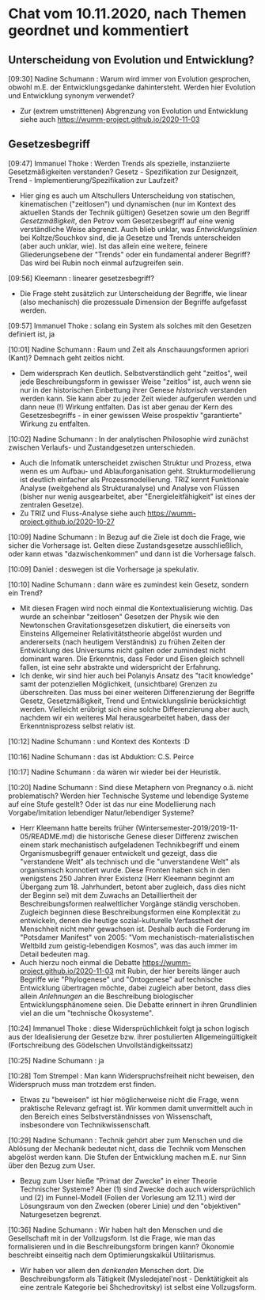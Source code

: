 # Chat vom 10.11.2020, nach Themen geordnet und kommentiert

## Unterscheidung von Evolution und Entwicklung?

[09:30] Nadine Schumann : Warum wird immer von Evolution gesprochen, obwohl
m.E. der Entwicklungsgedanke dahintersteht.  Werden hier Evolution und
Entwicklung synonym verwendet?
* Zur (extrem umstrittenen) Abgrenzung von Evolution und Entwicklung siehe
  auch <https://wumm-project.github.io/2020-11-03>

## Gesetzesbegriff

[09:47] Immanuel Thoke : Werden Trends als spezielle, instanziierte
Gesetzmäßigkeiten verstanden? Gesetz - Spezifikation zur Designzeit, Trend -
Implementierung/Spezifikation zur Laufzeit?
* Hier ging es auch um Altschullers Unterscheidung von statischen,
  kinematischen ("zeitlosen") und dynamischen (nur im Kontext des aktuellen
  Stands der Technik gültigen) Gesetzen sowie um den Begriff
  _Gesetzmäßigkeit_, den Petrov vom Gesetzesbegriff auf eine wenig
  verständliche Weise abgrenzt. Auch blieb unklar, was _Entwicklungslinien_
  bei Koltze/Souchkov sind, die ja Gesetze und Trends unterscheiden (aber auch
  unklar, wie). Ist das allein eine weitere, feinere Gliederungsebene der
  "Trends" oder ein fundamental anderer Begriff? Das wird bei Rubin noch
  einmal aufzugreifen sein.

[09:56] Kleemann : linearer gesetzesbegriff?
* Die Frage steht zusätzlich zur Unterscheidung der Begriffe, wie linear (also
  mechanisch) die prozessuale Dimension der Begriffe aufgefasst werden.

[09:57] Immanuel Thoke : solang ein System als solches mit den Gesetzen
definiert ist, ja

[10:01] Nadine Schumann : Raum und Zeit als Anschauungsformen apriori (Kant)?
Demnach geht zeitlos nicht.
* Dem widersprach Ken deutlich. Selbstverständlich geht "zeitlos", weil jede
  Beschreibungsform in gewisser Weise "zeitlos" ist, auch wenn sie nur in der
  historischen Einbettung ihrer Genese _historisch_ verstanden werden kann.
  Sie kann aber zu jeder Zeit wieder aufgerufen werden und dann neue (!)
  Wirkung entfalten.  Das ist aber genau der Kern des Gesetzesbegriffs - in
  einer gewissen Weise prospektiv "garantierte" Wirkung zu entfalten.

[10:02] Nadine Schumann : In der analytischen Philosophie wird zunächst
zwischen Verlaufs- und Zustandgesetzen unterschieden.
* Auch die Infomatik unterscheidet zwischen Struktur und Prozess, etwa wenn es
  um Aufbau- und Ablauforganisation geht.  Strukturmodellierung ist deutlich
  einfacher als Prozessmodellierung. TRIZ kennt Funktionale Analyse
  (weitgehend als Strukturanalyse) und Analyse von Flüssen (bisher nur wenig
  ausgearbeitet, aber "Energieleitfähigkeit" ist eines der zentralen Gesetze).
* Zu TRIZ und Fluss-Analyse siehe auch
  <https://wumm-project.github.io/2020-10-27>

[10:09] Nadine Schumann : In Bezug auf die Ziele ist doch die Frage, wie
sicher die Vorhersage ist. Gelten diese Zustandsgesetze ausschließlich, oder
kann etwas "dazwischenkommen" und dann ist die Vorhersage falsch.

[10:09] Daniel : deswegen ist die Vorhersage ja spekulativ.

[10:10] Nadine Schumann : dann wäre es zumindest kein Gesetz, sondern ein
Trend?
* Mit diesen Fragen wird noch einmal die Kontextualisierung wichtig.  Das
  wurde an scheinbar "zeitlosen" Gesetzen der Physik wie den Newtonschen
  Gravitationsgesetzen diskutiert, die einerseits von Einsteins Allgemeiner
  Relativitätstheorie abgelöst wurden und andererseits (nach heutigem
  Verständnis) zu frühen Zeiten der Entwicklung des Universums nicht galten
  oder zumindest nicht dominant waren.  Die Erkenntnis, dass Feder und Eisen
  gleich schnell fallen, ist eine sehr abstrakte und widerspricht der
  Erfahrung.
* Ich denke, wir sind hier auch bei Polanyis Ansatz des "tacit knowledge" samt
  der potenziellen Möglichkeit, (unsichtbare) Grenzen zu überschreiten. Das
  muss bei einer weiteren Differenzierung der Begriffe Gesetz,
  Gesetzmäßigkeit, Trend und Entwicklungslinie berücksichtigt werden.
  Vielleicht erübrigt sich eine solche Differenzierung aber auch, nachdem wir
  ein weiteres Mal herausgearbeitet haben, dass der Erkenntnisprozess selbst
  relativ ist.

[10:12] Nadine Schumann : und Kontext des Kontexts :D

[10:16] Nadine Schumann : das ist Abduktion: C.S. Peirce

[10:17] Nadine Schumann : da wären wir wieder bei der Heuristik.

[10:20] Nadine Schumann : Sind diese Metaphern von Pregnancy o.ä. nicht
problematisch? Werden hier Technische Systeme und lebendige Systeme auf eine
Stufe gestellt? Oder ist das nur eine Modellierung nach Vorgabe/Imitation
lebendiger Natur/lebendiger Systeme?
* Herr Kleemann hatte bereits früher
  (Wintersemester-2019/2019-11-05/README.md) die historische Genese dieser
  Differenz zwischen einem stark mechanistisch aufgeladenen Technikbegriff und
  einem Organismusbegriff genauer entwickelt und gezeigt, dass die
  "verstandene Welt" als technisch und die "unverstandene Welt" als
  organismisch konnotiert wurde. Diese Fronten haben sich in den wenigstens
  250 Jahren ihrer Existenz (Herr Kleemann beginnt am Übergang zum
  18. Jahrhundert, betont aber zugleich, dass dies nicht der Beginn sei) mit
  dem Zuwachs an Detailliertheit der Beschreibungsformen realweltlicher
  Vorgänge ständig verschoben. Zugleich beginnen diese Beschreibungsformen
  eine Komplexität zu entwickeln, denen die heutige sozial-kulturelle
  Verfasstheit der Menschheit nicht mehr gewachsen ist.  Deshalb auch die
  Forderung im "Potsdamer Manifest" von 2005: "Vom
  mechanistisch-materialistischen Weltbild zum geistig-lebendigen Kosmos", was
  das auch immer im Detail bedeuten mag.
* Auch hierzu noch einmal die Debatte
  <https://wumm-project.github.io/2020-11-03> mit Rubin, der hier bereits
  länger auch Begriffe wie "Phylogenese" und "Ontogenese" auf technische
  Entwicklung übertragen möchte, dabei zugleich aber betont, dass dies allein
  _Anlehnungen_ an die Beschreibung biologischer Entwicklungsphänomene seien.
  Die Debatte erinnert in ihren Grundlinien viel an die um "technische
  Ökosysteme".

[10:24] Immanuel Thoke : diese Widersprüchlichkeit folgt ja schon logisch aus
der Idealisierung der Gesetze bzw. ihrer postulierten Allgemeingültigkeit
(Fortschreibung des Gödelschen Unvollständigkeitssatz)

[10:25] Nadine Schumann : ja

[10:28] Tom Strempel : Man kann Widerspruchsfreiheit nicht beweisen, den
Widerspruch muss man trotzdem erst finden.
* Etwas zu "beweisen" ist hier möglicherweise nicht die Frage, wenn praktische
  Relevanz gefragt ist. Wir kommen damit unvermittelt auch in den Bereich
  eines Selbstverständnisses von Wissenschaft, insbesondere von
  Technikwissenschaft.

[10:29] Nadine Schumann : Technik gehört aber zum Menschen und die Ablösung
der Mechanik bedeutet nicht, dass die Technik vom Menschen abgelöst werden
kann. Die Stufen der Entwicklung machen m.E. nur Sinn über den Bezug zum User. 
* Bezug zum User hieße "Primat der Zwecke" in einer Theorie Technischer
  Systeme?  Aber (1) sind Zwecke doch auch widersprüchlich und (2) im
  Funnel-Modell (Folien der Vorlesung am 12.11.) wird der Lösungsraum von den
  Zwecken (oberer Linie) _und_ den "objektiven" Naturgesetzen begrenzt. 

[10:36] Nadine Schumann : Wir haben halt den Menschen und die Gesellschaft mit
in der Vollzugsform. Ist die Frage, wie man das formalisieren und in die
Beschreibungsform bringen kann? Ökonomie beschreibt einseitig nach dem
Optimierungskalkül Utilitarismus.
* Wir haben vor allem den _denkenden_ Menschen dort. Die Beschreibungsform als
  Tätigkeit (Mysledejatel'nost - Denktätigkeit als eine zentrale Kategorie bei
  Shchedrovitsky) ist selbst eine Vollzugsform.